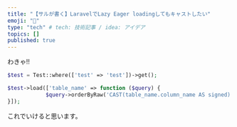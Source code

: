 ```yaml
---
title: "【サルが書く】LaravelでLazy Eager loadingしてもキャストしたい"
emoji: "🐒"
type: "tech" # tech: 技術記事 / idea: アイデア
topics: []
published: true
---
```


わきゃ!!

```php
$test = Test::where(['test' => 'test'])->get();

$test->load(['table_name' => function ($query) {
            $query->orderByRaw('CAST(table_name.column_name AS signed) ASC');
}]);
```

これでいけると思います。

